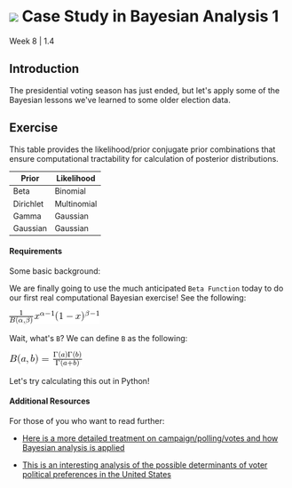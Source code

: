 # ![](https://ga-dash.s3.amazonaws.com/production/assets/logo-9f88ae6c9c3871690e33280fcf557f33.png) Case Study in Bayesian Analysis 1
Week 8 | 1.4

## Introduction

The presidential voting season has just ended, but let's apply some of the Bayesian lessons we've learned to some older election data.

## Exercise

This table provides the likelihood/prior conjugate prior combinations that ensure computational tractability for calculation of posterior distributions.

| Prior  | Likelihood  |
|---|---|
| Beta  | Binomial  |
| Dirichlet  | Multinomial   |
| Gamma  | Gaussian |
| Gaussian  | Gaussian |

#### Requirements
Some basic background:

We are finally going to use the much anticipated `Beta Function` today to do our first real computational Bayesian exercise! See the following:

![](./assets/images/beta1.png)

Wait, what's `B`? We can define `B` as the following:

![](./assets/images/beta2.png)

Let's try calculating this out in Python!

#### Additional Resources

For those of you who want to read further:

- [Here is a more detailed treatment on campaign/polling/votes and how Bayesian analysis is applied](http://www.stat.columbia.edu/~gelman/presentations/gelman_ieor.pdf)

- [This is an interesting analysis of the possible determinants of voter political preferences in the United States](http://www.stat.columbia.edu/~gelman/presentations/redbluetalkubc.pdf)
